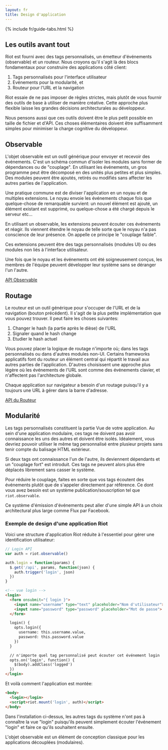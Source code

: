 ```yaml
---
layout: fr
title: Design d'application
---
```


{% include fr/guide-tabs.html %}

## Les outils avant tout

Riot est fourni avec des tags personnalisés, un émetteur d'événements (observable) et un routeur. Nous croyons qu'il s'agit là des blocs fondamentaux pour construire des applications côté client:

1. Tags personnalisés pour l'interface utilisateur
2. Evénements pour la modularité, et
3. Routeur pour l'URL et la navigation

Riot essaie de ne pas imposer de règles strictes, mais plutôt de vous fournir des outils de base à utiliser de manière créative. Cette approche plus flexible laisse les grandes décisions architecturales au développeur.

Nous pensons aussi que ces outils doivent être le plus petit possible en taille de fichier et d'API. Ces choses élémentaires doivent être suffisamment simples pour minimiser la charge cognitive du développeur.


## Observable

L'objet observable est un outil générique pour envoyer et recevoir des événements. C'est un schéma commun d'isoler les modules sans former de dépendances ou de "couplage". En utilisant les événements, un gros programme peut être décomposé en des unités plus petites et plus simples. Des modules peuvent être ajoutés, retirés ou modifiés sans affecter les autres parties de l'application.

Une pratique commune est de diviser l'application en un noyau et de multiples extensions. Le noyau envoie les événements chaque fois que quelque-chose de remarquable survient: un nouvel élément est ajouté, un élément existant est supprimé, ou quelque-chose a été chargé depuis le serveur etc...

En utilisant un observable, les extensions peuvent écouter ces événements et réagir. Ils viennent étendre le noyau de telle sorte que le noyau n'a pas conscience de leur présence. On appelle ce principe le "couplage faible".

Ces extensions peuvent être des tags personnalisés (modules UI) ou des modules non liés à l'interface utilisateur.

Une fois que le noyau et les événements ont été soigneusement conçus, les membres de l'équipe peuvent développer leur système sans se déranger l'un l'autre.

[API Observable](/fr/api/observable/)


## Routage

Le routeur est un outil générique pour s'occuper de l'URL et de la navigation (bouton précédent). Il s'agit de la plus petite implémentation que vous pouvez trouver. Il peut faire les choses suivantes:

1. Changer le hash (la partie après le dièse) de l'URL
2. Signaler quand le hash change
3. Etudier le hash actuel

Vous pouvez placer la logique de routage n'importe où; dans les tags personnalisés ou dans d'autres modules non-UI. Certains frameworks applicatifs font du routeur un élément central qui répartit le travail aux autres parties de l'application. D'autres choisissent une approche plus légère où les événements de l'URL sont comme des événements clavier, et n'affectent pas l'architecture globale.

Chaque application sur navigateur a besoin d'un routage puisqu'il y a toujours une URL à gérer dans la barre d'adresse.

[API du Routeur](/fr/api/route/)


## Modularité

Les tags personnalisés constituent la partie Vue de votre application. Au sein d'une application modulaire, ces tags ne doivent pas avoir connaissance les uns des autres et doivent être isolés. Idéalement, vous devriez pouvoir utiliser le même tag personnalisé entre plusieur projets sans tenir compte du balisage HTML extérieur.

Si deux tags ont connaissance l'un de l'autre, ils deviennent dépendants et un "couplage fort" est introduit. Ces tags ne peuvent alors plus être déplacés librement sans casser le système.

Pour réduire le couplage, faites en sorte que vos tags écoutent des événements plutôt que de s'appeler directement par référence. Ce dont vous avez besoin est un système publication/souscription tel que `riot.observable`.

Ce système d'émission d'événements peut aller d'une simple API à un choix architectural plus large comme Flux par Facebook.

### Exemple de design d'une application Riot

Voici une structure d'application Riot réduite à l'essentiel pour gérer une identification utilisateur:

```js
// Login API
var auth = riot.observable()

auth.login = function(params) {
  $.get('/api', params, function(json) {
    auth.trigger('login', json)
  })
}
```
```html
<!-- vue login -->
<login>
  <form onsubmit="{ login }">
    <input name="username" type="text" placeholder="Nom d'utilisateur">
    <input name="password" type="password" placeholder="Mot de passe">
  </form>

  login() {
    opts.login({
      username: this.username.value,
      password: this.password.value
    })
  }

  // n'importe quel tag personnalisé peut écouter cet événement login
  opts.on('login', function() {
    $(body).addClass('logged')
  })
</login>
```

Et voilà comment l'application est montée:

```html
<body>
  <login></login>
  <script>riot.mount('login', auth)</script>
</body>
```

Dans l'installation ci-dessus, les autres tags du système n'ont pas à connaître la vue "login" puisqu'ils peuvent simplement écouter l'événement "login" et faire ce qu'ils souhaitent ensuite.

L'objet observable est un élément de conception classique pour les applications découplées (modulaires).
